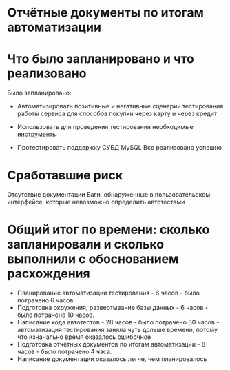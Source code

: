 # Отчётные документы по итогам автоматизации
# Что было запланировано и что реализовано
Было запланировано:

* Автоматизировать позитивные и негативные сценарии тестирования работы сервиса для способов покупки через карту и через кредит

* Использовать для проведения тестирования необходимые инструменты
* Протестировать поддержку СУБД MySQL Все реализовано успешно
# Сработавшие риск
Отсутствие документации
Баги, обнаруженные в пользовательском интерфейсе, которые невозможно определить автотестами
# Общий итог по времени: сколько запланировали и сколько выполнили с обоснованием расхождения
* Планирование автоматизации тестирования - 6 часов - было потрачено 6 часов 
* Подготовка окружения, развертывание базы данных - 6 часов - было потрачено 10 часов. 
* Написание кода автотестов - 28 часов - было потрачено 30 часов - автоматизация тестирования заняла чуть дольше времени, потому что изначально время оказалось ошибочное
* Подготовка отчётных документов по итогам автоматизации - 8 часов - было потрачено 4 часа. 
* Написание документации оказалось легче, чем планировалось